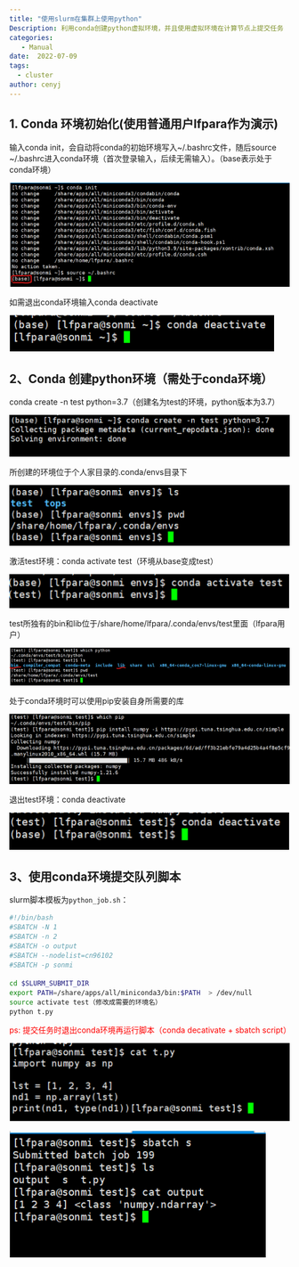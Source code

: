 ```yaml
---
title: "使用slurm在集群上使用python"
Description: 利用conda创建python虚拟环境，并且使用虚拟环境在计算节点上提交任务
categories:
   - Manual
date:  2022-07-09
tags:
  - cluster
author: cenyj
---
```


## 1. Conda 环境初始化(使用普通用户lfpara作为演示)

输入conda init，会自动将conda的初始环境写入~/.bashrc文件，随后source ~/.bashrc进入conda环境（首次登录输入，后续无需输入）。（base表示处于conda环境）

![这是图片](../../static/images/python/1)


如需退出conda环境输入conda deactivate

![这是图片](../../static/images/python/2)


## 2、Conda 创建python环境（需处于conda环境）

conda create -n test python=3.7（创建名为test的环境，python版本为3.7）

![这是图片](../../static/images/python/3)

所创建的环境位于个人家目录的.conda/envs目录下

![这是图片](../../static/images/python/4)

激活test环境：conda activate test（环境从base变成test）

![这是图片](../../static/images/python/5)

test所独有的bin和lib位于/share/home/lfpara/.conda/envs/test里面（lfpara用户）

![这是图片](../../static/images/python/6)

处于conda环境时可以使用pip安装自身所需要的库

![这是图片](../../static/images/python/7)

退出test环境：conda deactivate

![这是图片](../../static/images/python/8)


## 3、使用conda环境提交队列脚本


slurm脚本模板为`python_job.sh`：
```sh
#!/bin/bash
#SBATCH -N 1
#SBATCH -n 2
#SBATCH -o output
#SBATCH --nodelist=cn96102
#SBATCH -p sonmi

cd $SLURM_SUBMIT_DIR
export PATH=/share/apps/all/miniconda3/bin:$PATH  > /dev/null
source activate test（修改成需要的环境名）
python t.py

```

<span style="color:red">ps: 提交任务时退出conda环境再运行脚本（conda decativate + sbatch script）</span>

![这是图片](../../static/images/python/9)

![这是图片](../../static/images/python/10)


